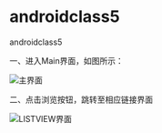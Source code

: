 # androidclass5
androidclass5

一、进入Main界面，如图所示：  

![主界面](https://github.com/xinchanghao/androidclass5/blob/master/app/src/main/res/images/1.png)  

二、点击浏览按钮，跳转至相应链接界面  

![LISTVIEW界面](https://github.com/xinchanghao/androidclass5/blob/master/app/src/main/res/images/2.png)  
